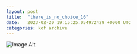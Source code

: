 ```yaml
---
layout:	post
title:	"there_is_no_choice_16"
date:	2023-02-20 19:15:25.054972429 +0000 UTC
categories:	kof archive
---
```


![Image Alt](https://k0f.github.io/assets/there_is_no_choice_16.png)
